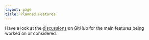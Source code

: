 ```yaml
---
layout: page
title: Planned Features
---
```


Have a look at the [discussions](https://github.com/WatchDogStudios/APUI-Public/discussions) on GitHub for the main features being worked on or considered.
